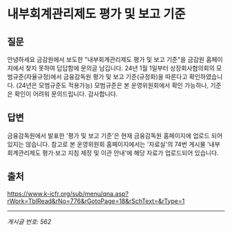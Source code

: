 # 내부회계관리제도 평가 및 보고 기준

## 질문
안녕하세요
금감원에서 보도한 "내부회계관리제도 평가 및 보고 기준"을 금감원 홈페이지에서 찾지 못하여 답답함에 문의글 남깁니다.
24년 1월 1일부터 상장회사협의회의 모범규준(자율규정)에서 금융감독원 평가 및 보고 기준(규정화)을 따른다고 확인하였습니다.
(24년은 모범규준도 적용가능)
모범규준은 본 운영위원회에서 확인 가능하나, 기준은 확인이 어려워 문의드립니다. 감사합니다.

## 답변
금융감독원에서 발표한 '평가 및 보고 기준'은 현재 금융감독원 홈페이지에 업로드 되어있지는 않습니다.
참고로 본 운영위원회 홈페이지에서는 '자료실'의 74번 게시물 '내부회계관리제도 평가·보고 지침 제정 및 이관 안내'에 해당 자료가 업로드되어 있습니다.

## 출처
https://www.k-icfr.org/sub/menu/qna.asp?rWork=TblRead&rNo=776&rGotoPage=18&rSchText=&rType=1

---
*게시글 번호: 562*
